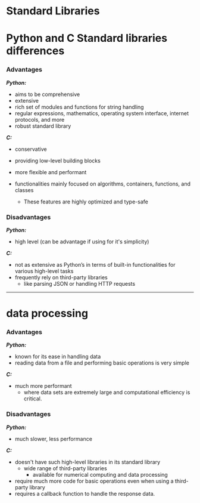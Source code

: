 # Standard Libraries

# Python and C Standard libraries differences

### Advantages

***Python:***

- aims to be comprehensive
- extensive
- rich set of modules and functions for string handling
- regular expressions, mathematics, operating system interface, internet protocols, and more
- robust standard library

***C:***

- conservative
- providing low-level building blocks
- more flexible and performant

- functionalities mainly focused on algorithms, containers, functions, and classes
    - These features are highly optimized and type-safe

### Disadvantages

***Python:***

- high level (can be advantage if using for it's simplicity)

***C:***

- not as extensive as Python’s in terms of built-in functionalities for various high-level tasks
- frequently rely on third-party libraries
    - like parsing JSON or handling HTTP requests

---

# data processing

### Advantages

***Python:***

- known for its ease in handling data
- reading data from a file and performing basic operations is very simple

***C:***

- much more performant
    - where data sets are extremely large and computational efficiency is critical.


### Disadvantages

***Python:***

- much slower, less performance

***C:***

- doesn't have such high-level libraries in its standard library
    - wide range of third-party libraries
        - available for numerical computing and data processing
- require much more code for basic operations even when using a third-party library
- requires a callback function to handle the response data.